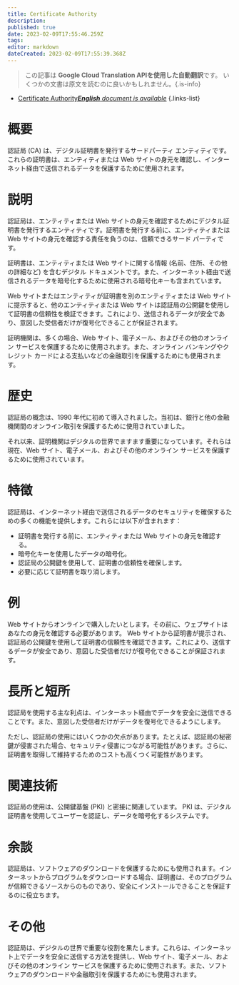 ```yaml
---
title: Certificate Authority
description: 
published: true
date: 2023-02-09T17:55:46.259Z
tags: 
editor: markdown
dateCreated: 2023-02-09T17:55:39.368Z
---
```


> この記事は **Google Cloud Translation APIを使用した自動翻訳**です。
いくつかの文書は原文を読むのに良いかもしれません。{.is-info}



- [Certificate Authority***English** document is available*](/en/Knowledge-base/Dictionary/certificate-authority)
{.links-list}


# 概要
認証局 (CA) は、デジタル証明書を発行するサードパーティ エンティティです。これらの証明書は、エンティティまたは Web サイトの身元を確認し、インターネット経由で送信されるデータを保護するために使用されます。

# 説明
認証局は、エンティティまたは Web サイトの身元を確認するためにデジタル証明書を発行するエンティティです。証明書を発行する前に、エンティティまたは Web サイトの身元を確認する責任を負うのは、信頼できるサード パーティです。

証明書は、エンティティまたは Web サイトに関する情報 (名前、住所、その他の詳細など) を含むデジタル ドキュメントです。また、インターネット経由で送信されるデータを暗号化するために使用される暗号化キーも含まれています。

Web サイトまたはエンティティが証明書を別のエンティティまたは Web サイトに提示すると、他のエンティティまたは Web サイトは認証局の公開鍵を使用して証明書の信頼性を検証できます。これにより、送信されるデータが安全であり、意図した受信者だけが復号化できることが保証されます。

証明機関は、多くの場合、Web サイト、電子メール、およびその他のオンライン サービスを保護するために使用されます。また、オンライン バンキングやクレジット カードによる支払いなどの金融取引を保護するためにも使用されます。

# 歴史
認証局の概念は、1990 年代に初めて導入されました。当初は、銀行と他の金融機関間のオンライン取引を保護するために使用されていました。

それ以来、証明機関はデジタルの世界でますます重要になっています。それらは現在、Web サイト、電子メール、およびその他のオンライン サービスを保護するために使用されています。

# 特徴
認証局は、インターネット経由で送信されるデータのセキュリティを確保するための多くの機能を提供します。これらには以下が含まれます：

- 証明書を発行する前に、エンティティまたは Web サイトの身元を確認する。
- 暗号化キーを使用したデータの暗号化。
- 認証局の公開鍵を使用して、証明書の信頼性を確保します。
- 必要に応じて証明書を取り消します。

# 例
Web サイトからオンラインで購入したいとします。その前に、ウェブサイトはあなたの身元を確認する必要があります。 Web サイトから証明書が提示され、認証局の公開鍵を使用して証明書の信頼性を確認できます。これにより、送信するデータが安全であり、意図した受信者だけが復号化できることが保証されます。

# 長所と短所
認証局を使用する主な利点は、インターネット経由でデータを安全に送信できることです。また、意図した受信者だけがデータを復号化できるようにします。

ただし、認証局の使用にはいくつかの欠点があります。たとえば、認証局の秘密鍵が侵害された場合、セキュリティ侵害につながる可能性があります。さらに、証明書を取得して維持するためのコストも高くつく可能性があります。

# 関連技術
認証局の使用は、公開鍵基盤 (PKI) と密接に関連しています。 PKI は、デジタル証明書を使用してユーザーを認証し、データを暗号化するシステムです。

# 余談
認証局は、ソフトウェアのダウンロードを保護するためにも使用されます。インターネットからプログラムをダウンロードする場合、証明書は、そのプログラムが信頼できるソースからのものであり、安全にインストールできることを保証するのに役立ちます。

# その他
認証局は、デジタルの世界で重要な役割を果たします。これらは、インターネット上でデータを安全に送信する方法を提供し、Web サイト、電子メール、およびその他のオンライン サービスを保護するために使用されます。また、ソフトウェアのダウンロードや金融取引を保護するためにも使用されます。